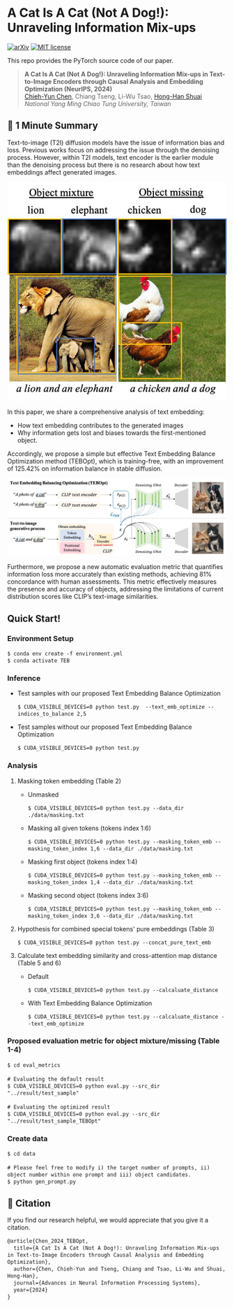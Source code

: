 # A Cat Is A Cat (Not A Dog!): Unraveling Information Mix-ups

[![arXiv](https://img.shields.io/badge/arXiv-2410.00321-red)](https://arxiv.org/pdf/2410.00321) [![MIT license](https://img.shields.io/badge/License-MIT-blue.svg)](https://github.com/basiclab/Unraveling-Information-Mix-ups/blob/main/LICENSE)

This repo provides the PyTorch source code of our paper.

> **A Cat Is A Cat (Not A Dog!): Unraveling Information Mix-ups in Text-to-Image Encoders through Causal Analysis and Embedding Optimization (NeurIPS, 2024)** <br>
> [Chieh-Yun Chen](https://chiehyunchen.github.io/), Chiang Tseng, Li-Wu Tsao, [Hong-Han Shuai](https://basiclab.lab.nycu.edu.tw/)<br>
> *National Yang Ming Chiao Tung University, Taiwan*


## 🚀 1 Minute Summary
Text-to-image (T2I) diffusion models have the issue of information bias and loss. Previous works focus on addressing the issue through the denoising process. However, within T2I models, text encoder is the earlier module than the denoising process but there is no research about how text embeddings affect generated images. 

![](assets/information_loss.jpg)

In this paper, we share a comprehensive analysis of text embedding: 
- How text embedding contributes to the generated images
- Why information gets lost and biases towards the first-mentioned object. 

Accordingly, we propose a simple but effective Text Embedding Balance Optimization method (TEBOpt), which is training-free, with an improvement of 125.42% on information balance in stable diffusion. 

![](assets/TEBOpt_arc.jpg)

Furthermore, we propose a new automatic evaluation metric that quantifies information loss more accurately than existing methods, achieving 81% concordance with human assessments. This metric effectively measures the presence and accuracy of objects, addressing the limitations of current distribution scores like CLIP’s text-image similarities. 

## Quick Start!

### Environment Setup
```
$ conda env create -f environment.yml
$ conda activate TEB
```
### Inference

- Test samples with our proposed Text Embedding Balance Optimization
    ```
    $ CUDA_VISIBLE_DEVICES=0 python test.py  --text_emb_optimize --indices_to_balance 2,5
    ```
- Test samples without our proposed Text Embedding Balance Optimization
    ```
    $ CUDA_VISIBLE_DEVICES=0 python test.py
    ```

### Analysis
1. Masking token embedding (Table 2)
    - Unmasked
        ```
        $ CUDA_VISIBLE_DEVICES=0 python test.py --data_dir ./data/masking.txt
        ```

    - Masking all given tokens (tokens index 1:6)
        ```
        $ CUDA_VISIBLE_DEVICES=0 python test.py --masking_token_emb --masking_token_index 1,6 --data_dir ./data/masking.txt
        ```

    - Masking first object (tokens index 1:4)
        ```
        $ CUDA_VISIBLE_DEVICES=0 python test.py --masking_token_emb --masking_token_index 1,4 --data_dir ./data/masking.txt
        ```

    - Masking second object (tokens index 3:6)
        ```
        $ CUDA_VISIBLE_DEVICES=0 python test.py --masking_token_emb --masking_token_index 3,6 --data_dir ./data/masking.txt
        ```
2. Hypothesis for combined special tokens' pure embeddings (Table 3)
    ```
    $ CUDA_VISIBLE_DEVICES=0 python test.py --concat_pure_text_emb
    ```

3. Calculate text embedding similarity and cross-attention map distance (Table 5 and 6)
    - Default
        ```
        $ CUDA_VISIBLE_DEVICES=0 python test.py --calcaluate_distance
        ```

    - With Text Embedding Balance Optimization
        ```
        $ CUDA_VISIBLE_DEVICES=0 python test.py --calcaluate_distance --text_emb_optimize
        ```

### Proposed evaluation metric for object mixture/missing (Table 1-4)
```
$ cd eval_metrics

# Evaluating the default result
$ CUDA_VISIBLE_DEVICES=0 python eval.py --src_dir "../result/test_sample"

# Evaluating the optimized result
$ CUDA_VISIBLE_DEVICES=0 python eval.py --src_dir "../result/test_sample_TEBOpt"
```

### Create data

```
$ cd data

# Please feel free to modify i) the target number of prompts, ii) object number within one prompt and iii) object candidates.
$ python gen_prompt.py
```

<!-- ## 🙏 Acknowledgements

We are grateful for the code shared by [FPE](https://github.com/alibaba/EasyNLP/tree/master/diffusion/FreePromptEditing) and [SynGen](https://github.com/RoyiRa/Linguistic-Binding-in-Diffusion-Models). Utilizing their resources implies agreement to their respective licenses. Our project benefits from these contributions, and we acknowledge their impact on our work. -->

## 🌟 Citation

If you find our research helpful, we would appreciate that you give it a citation.
```
@article{Chen_2024_TEBOpt,
  title={A Cat Is A Cat (Not A Dog!): Unraveling Information Mix-ups in Text-to-Image Encoders through Causal Analysis and Embedding Optimization},
  author={Chen, Chieh-Yun and Tseng, Chiang and Tsao, Li-Wu and Shuai, Hong-Han},
  journal={Advances in Neural Information Processing Systems},
  year={2024}
}
```